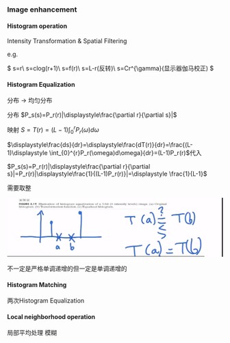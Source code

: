 ### Image enhancement

#### Histogram operation

Intensity Transformation & Spatial Filtering

e.g.

$ s=r\\
s=clog(r+1)\\
s=f(r)\\
s=L-r(反转)\\
s=Cr^{\gamma}(显示器伽马校正)
$

#### Histogram Equalization

分布 -> 均匀分布

分布 $P_s(s)=P_r(r)|\displaystyle\frac{\partial r}{\partial s}|$

映射 $S=T(r)=(L-1)\displaystyle \int_{0}^{r}P_r(\omega)d\omega$

$\displaystyle\frac{ds}{dr}=\displaystyle\frac{dT(r)}{dr}=\frac{(L-1)\displaystyle \int_{0}^{r}P_r(\omega)d\omega}{dr}=(L-1)P_r(r)$代入

$P_s(s)=P_r(r)|\displaystyle\frac{\partial r}{\partial s}|=P_r(r)|\displaystyle\frac{1}{(L-1)P_r(r)}|=\displaystyle \frac{1}{L-1}$

需要取整

![](image/2021-08-01-14-14-18.png)

不一定是严格单调递增的但一定是单调递增的

#### Histogram Matching


两次Histogram Equalization


#### Local neighborhood operation
局部平均处理
模糊

